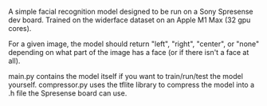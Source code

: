 A simple facial recognition model designed to be run on a Sony Spresense dev board. Trained on the widerface dataset on an Apple M1 Max (32 gpu cores).

For a given image, the model should return "left", "right", "center", or "none" depending on what part of the image has a face (or if there isn't a face at all).

main.py contains the model itself if you want to train/run/test the model yourself. compressor.py uses the tflite library to compress the model into a .h file the Spresense board can use.

